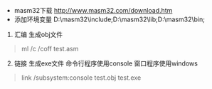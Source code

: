 + masm32下载 http://www.masm32.com/download.htm
+ 添加环境变量 D:\masm32\include;D:\masm32\lib;D:\masm32\bin;

1. 汇编 生成obj文件
> ml /c /coff test.asm
2. 链接 生成exe文件 命令行程序使用console 窗口程序使用windows
> link /subsystem:console test.obj
> test.exe